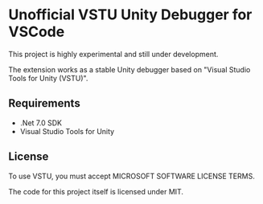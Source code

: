 # Unofficial VSTU Unity Debugger for VSCode

This project is highly experimental and still under development.

The extension works as a stable Unity debugger based on "Visual Studio Tools for Unity (VSTU)".

## Requirements

* .Net 7.0 SDK
* Visual Studio Tools for Unity

## License

To use VSTU, you must accept MICROSOFT SOFTWARE LICENSE TERMS.

The code for this project itself is licensed under MIT.
